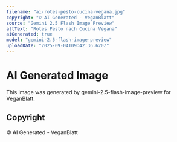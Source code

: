 ```yaml
---
filename: "ai-rotes-pesto-cucina-vegana.jpg"
copyright: "© AI Generated - VeganBlatt"
source: "Gemini 2.5 Flash Image Preview"
altText: "Rotes Pesto nach Cucina Vegana"
aiGenerated: true
model: "gemini-2.5-flash-image-preview"
uploadDate: "2025-09-04T09:42:36.620Z"
---
```


# AI Generated Image

This image was generated by gemini-2.5-flash-image-preview for VeganBlatt.

## Copyright
© AI Generated - VeganBlatt
